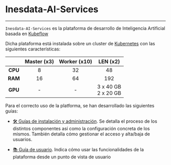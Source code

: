 # **Inesdata-AI-Services**

---

`Inesdata-AI-Services` es la plataforma de desarrollo de Inteligencia Artificial basada en [Kubeflow](https://www.kubeflow.org/)

Dicha plataforma está instalada sobre un cluster de [Kubernetes](https://kubernetes.io/es/) con las siguientes características:

<center>

|         | Master (x3) | Worker (x10) |       LEN (x2)      |
|:-------:|:-----------:|:------------:|:-------------------:|
| **CPU** |      8      |      32      |          48         |
| **RAM** |      16     |      64      |         192         |
| **GPU** |      -      |      -       | 3 x 40 GB <br> 2 x 20 GB |



</center>

Para el correcto uso de la platforma, se han desarrollado las siguientes guías:

* [🛠️ Guías de instalación y administración](./guias/instalacion). Se detalla el proceso de los distintos componentes así como la configuración concreta de los mismos. También detalla cómo gestionar el acceso y alta/baja de usuarios.

* [📚 Guía de usuario](./guias/usuario). Indica cómo usar las funcionalidades de la plataforma desde un punto de vista de usuario
